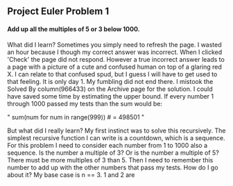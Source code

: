 ## Project Euler Problem 1
#### Add up all the multiples of 5 or 3 below 1000.

What did I learn?
Sometimes you simply need to refresh the page. I wasted an hour because I though my correct answer was incorrect. When I clicked 'Check' the page did not respond. However a true incorrect answer leads to a page with a picture of a cute and confused human on top of a glaring red X. I can relate to that confused spud, but I guess I will have to get used to that feeling. It is only day 1. My fumbling did not end there. I mistook the Solved By column(966433) on the Archive page for the solution. I could have saved some time by estimating the upper bound. If every number 1 through 1000 passed my tests than the sum would be:

"
sum(num for num in range(999)) # = 498501
"

But what did I really learn?
My first instinct was to solve this recursively. The simplest recursive function I can write is a countdown, which is a sequence. For this problem I need to consider each number from 1 to 1000 also a sequence. Is the number a multiple of 3? Or is the number a multiple of 5? There must be more multiples of 3 than 5. Then I need to remember this number to add up with the other numbers that pass my tests. How do I go about it? My base case is n == 3. 1 and 2 are 
